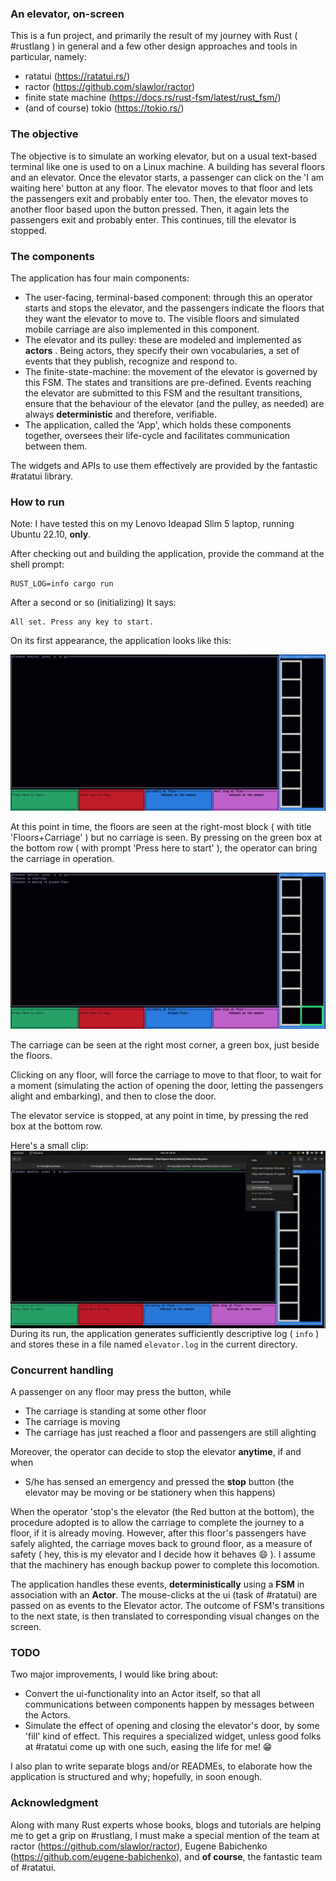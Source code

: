 
### An elevator, on-screen

This is a fun project, and primarily the result of my journey with Rust ( #rustlang ) in general and a few other design approaches and tools in particular, namely:

*   ratatui (https://ratatui.rs/)
*   ractor  (https://github.com/slawlor/ractor)
*   finite state machine (https://docs.rs/rust-fsm/latest/rust_fsm/)
*   (and of course) tokio (https://tokio.rs/)
   
### The objective

The objective is to simulate an working elevator, but on a usual text-based terminal like one is used to on a Linux machine. A building has several floors and an elevator. Once the elevator starts, a passenger can click on the 'I am waiting here' button at any floor. The elevator moves to that floor and lets the passengers exit and probably enter too. Then, the elevator moves to another floor based upon the button pressed. Then, it again lets the passengers exit and probably enter. This continues, till the elevator is stopped.

### The components

The application has four main components:

* The user-facing, terminal-based component: through this an operator starts and stops the elevator, and the passengers indicate the floors that they want the elevator to move to. The visible floors and simulated mobile carriage are also implemented in this component.
* The elevator and its pulley: these are modeled and implemented as __actors__ . Being actors, they specify their own vocabularies, a set of events that they publish, recognize and respond to.
* The finite-state-machine: the movement of the elevator is governed by this FSM. The states and transitions are pre-defined. Events reaching the elevator are submitted to this FSM and the resultant transitions, ensure that the behaviour of the elevator (and the pulley, as needed) are always **deterministic**  and therefore, verifiable.
* The application, called the 'App', which holds these components together, oversees their life-cycle and facilitates communication between them.

The widgets and APIs to use them effectively are provided by the fantastic #ratatui library.

### How to run

Note: I have tested this on my Lenovo Ideapad Slim 5 laptop, running Ubuntu 22.10, **only**. 

After checking out and building the application, provide the command at the shell prompt:

```shell
RUST_LOG=info cargo run
```
After a second or so (initializing) It says:

```shell
All set. Press any key to start.
```

On its first appearance, the application looks like this:

![At the start](first-screen.png)

At this point in time, the floors are seen at the right-most block ( with title 'Floors+Carriage' ) but no carriage is seen. By pressing on the green box at the bottom row ( with prompt 'Press here to start' ), the operator can bring the carriage in operation.

![carriage is seen](second-screen.png)

The carriage can be seen at the right most corner, a green box, just beside the floors.

Clicking on any floor, will force the carriage to move to that floor, to wait for a moment (simulating the action of opening the door, letting the passengers alight and embarking), and then to close the door.

The elevator service is stopped, at any point in time, by pressing the red box at the bottom row.

Here's a small clip: <img src="./elevator.gif" align="left"/>

During its run, the application generates sufficiently descriptive log ( `info` ) and stores these in a file named `elevator.log` in the current directory.

### Concurrent handling

A passenger on any floor may press the button, while

*   The carriage is standing at some other floor
*   The carriage is moving
*   The carriage has just reached a floor and passengers are still alighting

Moreover, the operator can decide to stop the elevator **anytime**, if and when
*   S/he has sensed an emergency and pressed the **stop** button (the elevator may be moving or be stationery when this happens)

When the operator 'stop's the elevator (the Red button at the bottom), the procedure adopted is to allow the carriage to complete the journey to a floor, if it is already moving. However, after this floor's passengers have safely alighted, the carriage moves back to ground floor, as a measure of safety ( hey, this is my elevator and I decide how it behaves :smile: ). I assume that the machinery has enough backup power to complete this locomotion.


The application handles these events, **deterministically** using a __FSM__ in association with an __Actor__. The mouse-clicks at the ui (task of #ratatui) are passed on as events to the Elevator actor. The outcome of FSM's transitions to the next state, is then translated to corresponding visual changes on the screen.

### TODO

Two major improvements, I would like bring about:
*   Convert the ui-functionality into an Actor itself, so that all communications between components happen by messages between the Actors.
*   Simulate the effect of opening and closing the elevator's door, by some 'fill' kind of effect. This requires a specialized widget, unless good folks at #ratatui come up with one such, easing the life for me!  😁
  
I also plan to write separate blogs and/or READMEs, to elaborate how the application is structured and why; hopefully, in soon enough. 
  

### Acknowledgment

Along with many Rust experts whose books, blogs and tutorials are helping me to get a grip on #rustlang, I must make a special mention of the team at ractor (https://github.com/slawlor/ractor), Eugene Babichenko (https://github.com/eugene-babichenko), and **of course**, the fantastic team of #ratatui.